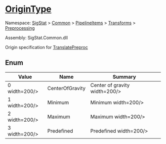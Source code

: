 # [OriginType](./OriginType.md)
Namespace: [SigStat]() > [Common](./../../../README.md) > [PipelineItems]() > [Transforms]() > [Preprocessing](./README.md)

Assembly: SigStat.Common.dll


Origin specification for [TranslatePreproc](https://github.com/hargitomi97/sigstat/blob/master/docs/md/SigStat/Common/PipelineItems/Transforms/Preprocessing/TranslatePreproc.md)

##	Enum

| Value | Name | Summary | 
| --- | --- | --- | 
| 0<img style="cursor:not-allowed;"> width=200/></div>| CenterOfGravity| Center of gravity<img style="cursor:not-allowed;"> width=200/></div>| <br>
| 1<img style="cursor:not-allowed;"> width=200/></div>| Minimum| Minimum<img style="cursor:not-allowed;"> width=200/></div>| <br>
| 2<img style="cursor:not-allowed;"> width=200/></div>| Maximum| Maximum<img style="cursor:not-allowed;"> width=200/></div>| <br>
| 3<img style="cursor:not-allowed;"> width=200/></div>| Predefined| Predefined<img style="cursor:not-allowed;"> width=200/></div>| <br>



